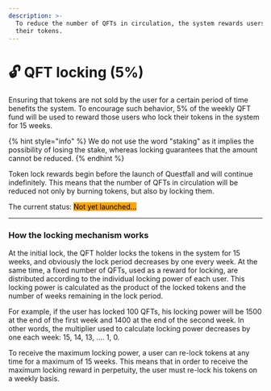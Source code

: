 ```yaml
---
description: >-
  To reduce the number of QFTs in circulation, the system rewards users who lock
  their tokens.
---
```


# 🔓 QFT locking (5%)

Ensuring that tokens are not sold by the user for a certain period of time benefits the system. To encourage such behavior, 5% of the weekly QFT fund will be used to reward those users who lock their tokens in the system for 15 weeks.

{% hint style="info" %}
We do not use the word "staking" as it implies the possibility of losing the stake, whereas locking guarantees that the amount cannot be reduced.
{% endhint %}

Token lock rewards begin before the launch of Questfall and will continue indefinitely. This means that the number of QFTs in circulation will be reduced not only by burning tokens, but also by locking them.



The current status: <mark style="background-color:orange;">Not yet launched...</mark>&#x20;

***

### How the locking mechanism works

At the initial lock, the QFT holder locks the tokens in the system for 15 weeks, and obviously the lock period decreases by one every week. At the same time, a fixed number of QFTs, used as a reward for locking, are distributed according to the individual locking power of each user. This locking power is calculated as the product of the locked tokens and the number of weeks remaining in the lock period.

For example, if the user has locked 100 QFTs, his locking power will be 1500 at the end of the first week and 1400 at the end of the second week. In other words, the multiplier used to calculate locking power decreases by one each week: 15, 14, 13, .... 1, 0.

To receive the maximum locking power, a user can re-lock tokens at any time for a maximum of 15 weeks. This means that in order to receive the maximum locking reward in perpetuity, the user must re-lock his tokens on a weekly basis.
